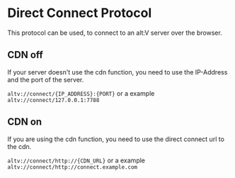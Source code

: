 # Direct Connect Protocol

This protocol can be used, to connect to an alt:V server over the browser.

## CDN off
If your server doesn't use the cdn function, you need to use the IP-Address and the port of the server.

`altv://connect/{IP_ADDRESS}:{PORT}` or a example `altv://connect/127.0.0.1:7788`

## CDN on

If you are using the cdn function, you need to use the direct connect url to the cdn.

`altv://connect/http://{CDN_URL}` or a example `altv://connect/http://connect.example.com`